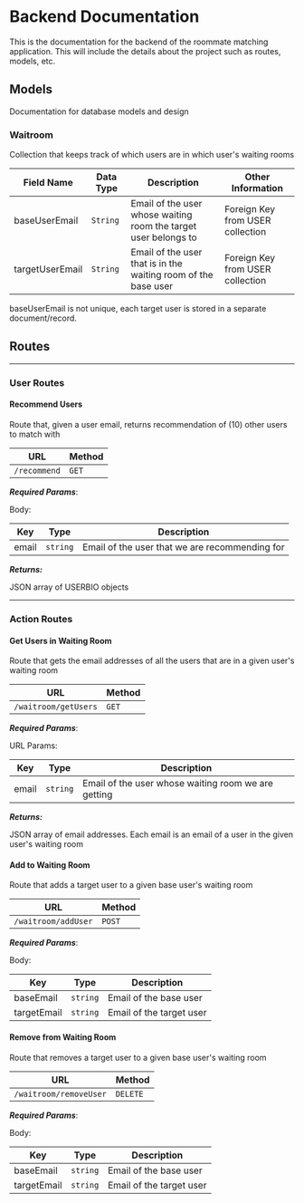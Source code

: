 # Backend Documentation

This is the documentation for the backend of the roommate matching application. This will include the details about the project such as routes, models, etc.

## Models

Documentation for database models and design

### Waitroom

Collection that keeps track of which users are in which user's waiting rooms

| Field Name  | Data Type | Description               | Other Information |
|-------------|-----------|---------------------------|-------------------|
| baseUserEmail | `String` | Email of the user whose waiting room the target user belongs to | Foreign Key from USER collection |
| targetUserEmail | `String` | Email of the user that is in the waiting room of the base user | Foreign Key from USER collection |

baseUserEmail is not unique, each target user is stored in a separate document/record.

## Routes
___

### User Routes

#### **Recommend Users**

Route that, given a user email, returns recommendation of (10) other users to match with

| URL          | Method |
|--------------|--------|
| `/recommend` | `GET`  |

***Required Params***:

Body:

| Key   | Type | Description |
|-------|------|--------     |
| email | `string` | Email of the user that we are recommending for|

***Returns:***

JSON array of USERBIO objects

___

### Action Routes

#### **Get Users in Waiting Room**

Route that gets the email addresses of all the users that are in a given user's waiting room

| URL          | Method |
|--------------|--------|
| `/waitroom/getUsers` | `GET`  |

***Required Params***:

URL Params:

| Key   | Type | Description |
|-------|------|--------     |
| email | `string` | Email of the user whose waiting room we are getting|

***Returns:***

JSON array of email addresses. Each email is an email of a user in the given user's waiting room

#### **Add to Waiting Room**

Route that adds a target user to a given base user's waiting room

| URL          | Method |
|--------------|--------|
| `/waitroom/addUser` | `POST`  |

***Required Params***:

Body:

| Key   | Type | Description |
|-------|------|--------     |
| baseEmail | `string` | Email of the base user|
| targetEmail | `string` | Email of the target user|

#### **Remove from Waiting Room**

Route that removes a target user to a given base user's waiting room

| URL          | Method |
|--------------|--------|
| `/waitroom/removeUser` | `DELETE`  |

***Required Params***:

Body:

| Key   | Type | Description |
|-------|------|--------     |
| baseEmail | `string` | Email of the base user|
| targetEmail | `string` | Email of the target user|